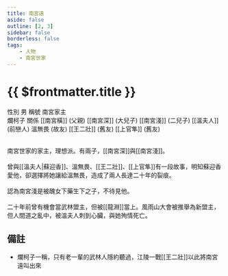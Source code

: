 ```yaml
---
title: 南宮遠
aside: false
outline: [2, 3]
sidebar: false
borderless: false
tags:
    - 人物
    - 南宮世家
---
```


# {{ $frontmatter.title }}

<ChTabs position="bottom">
	<ChTab title="南宮遠">
		<Ch src='/images/characters/special101/normal.png' position='right'/>
		<ChName nameZh='南宮遠' nameEn='Nan Gong Yuan' position='right' />
		<ChTable>
			<ChTr>
				<ChTd isTitle=true>
					性別
				</ChTd>
				<ChTd>
					男
				</ChTd>
			</ChTr>
			<ChTr>
				<ChTd isTitle=true>
					稱號
				</ChTd>
				<ChTd>
					南宮家主<br>爛柯子
				</ChTd>
			</ChTr>
			<ChTr>
				<ChTd isTitle=true position='center'>
					關係
				</ChTd>
			</ChTr>
			<ChTr>
				<ChTd position='center'>
					[[南宮橫]] (父親)
				</ChTd>
			</ChTr>
			<ChTr>
				<ChTd position='center'>
					[[南宮深]] (大兒子)
				</ChTd>
			</ChTr>
			<ChTr>
				<ChTd position='center'>
					[[南宮淺]] (二兒子)
				</ChTd>
			</ChTr>
			<ChTr>
				<ChTd position='center'>
					[[溫夫人]] (前戀人)
				</ChTd>
			</ChTr>
			<ChTr>
				<ChTd position='center'>
					溫無畏 (故友)
				</ChTd>
			</ChTr>
			<ChTr>
				<ChTd position='center'>
					[[王二壯]] (舊友)
				</ChTd>
			</ChTr>
			<ChTr>
				<ChTd position='center'>
					[[上官隼]] (舊友)
				</ChTd>
			</ChTr>
		</ChTable>
	</ChTab>
</ChTabs>
<br><br>

南宮世家的家主，理想派。有兩子，[[南宮深]]與[[南宮淺]]。
<br><br>
曾與[[溫夫人|蘇迎香]]、溫無畏、[[王二壯]]、[[上官隼]]有一段故事，明知蘇迎香愛他，卻選擇將她讓給溫無畏，造成了兩人長達二十年的裂痕。
<br><br>
認為南宮淺是被醜女下藥生下之子，不待見他。
<br><br>
二十年前曾有機會當武林盟主，但被[[龍淵]]當上。風雨山大會被推舉為新盟主，但人間道之亂中，被溫夫人刺到心臟，與她殉情死亡。

## 備註

- 爛柯子一稱，只有老一輩的武林人隱約聽過，江陵一戰[[王二壯]]以此將南宮遠叫出來